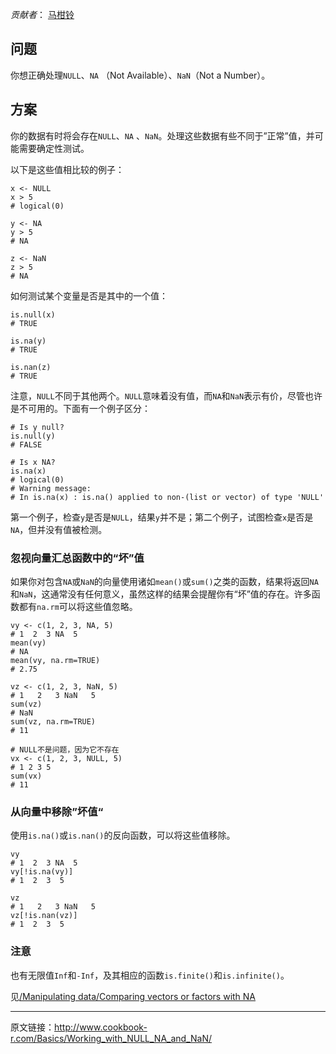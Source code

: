 *贡献者*： [马柑铃](http://www.jianshu.com/u/db3c93db1ca1)

## 问题

你想正确处理`NULL`、`NA` （Not Available）、`NaN`（Not a Number）。

<!-- more -->

## 方案

你的数据有时将会存在`NULL`、`NA` 、`NaN`。处理这些数据有些不同于”正常”值，并可能需要确定性测试。

以下是这些值相比较的例子：

```
x <- NULL
x > 5
# logical(0)

y <- NA
y > 5
# NA

z <- NaN
z > 5
# NA

```

如何测试某个变量是否是其中的一个值：

```
is.null(x)
# TRUE

is.na(y)
# TRUE

is.nan(z)
# TRUE

```

注意，`NULL`不同于其他两个。`NULL`意味着没有值，而`NA`和`NaN`表示有价，尽管也许是不可用的。下面有一个例子区分：

```
# Is y null?
is.null(y)
# FALSE

# Is x NA?
is.na(x)
# logical(0)
# Warning message:
# In is.na(x) : is.na() applied to non-(list or vector) of type 'NULL'

```

第一个例子，检查`y`是否是`NULL`，结果`y`并不是；第二个例子，试图检查`x`是否是`NA`，但并没有值被检测。

### 忽视向量汇总函数中的“坏”值

如果你对包含`NA`或`NaN`的向量使用诸如`mean()`或`sum()`之类的函数，结果将返回`NA`和`NaN`，这通常没有任何意义，虽然这样的结果会提醒你有“坏”值的存在。许多函数都有`na.rm`可以将这些值忽略。

```
vy <- c(1, 2, 3, NA, 5)
# 1  2  3 NA  5
mean(vy)
# NA
mean(vy, na.rm=TRUE)
# 2.75

vz <- c(1, 2, 3, NaN, 5)
# 1   2   3 NaN   5
sum(vz)
# NaN
sum(vz, na.rm=TRUE)
# 11

# NULL不是问题，因为它不存在
vx <- c(1, 2, 3, NULL, 5)
# 1 2 3 5
sum(vx)
# 11

```

### 从向量中移除”坏值“

使用`is.na()`或`is.nan()`的反向函数，可以将这些值移除。

```
vy
# 1  2  3 NA  5
vy[!is.na(vy)]
# 1  2  3  5

vz
# 1   2   3 NaN   5
vz[!is.nan(vz)]
# 1  2  3  5

```

### 注意

也有无限值`Inf`和`-Inf`，及其相应的函数`is.finite()`和`is.infinite()`。

见[/Manipulating data/Comparing vectors or factors with NA](http://www.cookbook-r.com/Manipulating_data/Comparing_vectors_or_factors_with_NA)

------

原文链接：<http://www.cookbook-r.com/Basics/Working_with_NULL_NA_and_NaN/>
